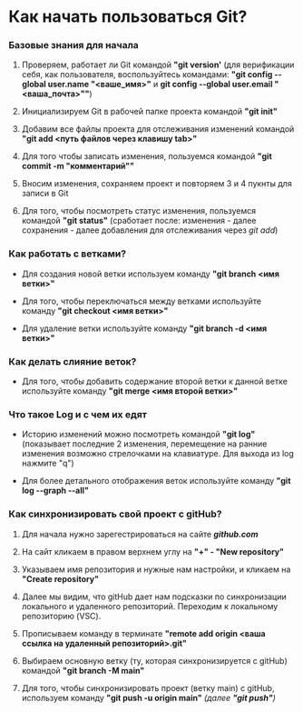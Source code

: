 # Как начать пользоваться Git?

### Базовые знания для начала

1. Проверяем, работает ли Git командой **"git version'** (для верификации себя, как пользователя, воспользуйтесь командами: **"git config --global user.name "<ваше_имя>"** и **git config --global user.email "<ваша_почта>""**)

2. Инициализируем Git в рабочей папке проекта командой **"git init"**

3. Добавим все файлы проекта для отслеживания изменений командой **"git add <путь файлов через клавишу tab>"**

4. Для того чтобы записать изменения, пользуемся командой **"git commit -m "комментарий""**

5. Вносим изменения, сохраняем проект и повторяем 3 и 4 пукнты для записи в Git

6. Для того, чтобы посмотреть статус изменения, пользуемся командой **"git status"** (сработает после: изменения - далее сохранения - далее добавления для отслеживания через *git add*)



### Как работать с ветками?

* Для создания новой ветки используем команду **"git branch <имя ветки>"**

* Для того, чтобы переключаться между ветками используйте команду **"git checkout <имя ветки>"**

* Для удаление ветки используйте команду **"git branch -d <имя ветки>"**



### Как делать слияние веток?

* Для того, чтобы добавить содержание второй ветки к данной ветке используйте команду **"git merge <имя второй ветки>"**



### Что такое Log и с чем их едят

* Историю изменений можно посмотреть командой **"git log"** (показывает последние 2 изменения, перемещение на ранние изменения возможно стрелочками на клавиатуре. Для выхода из log нажмите "q")

* Для более детального отображения веток используйте команду **"git log --graph --all"**



### Как синхронизировать свой проект с gitHub?

1. Для начала нужно зарегестрироваться на сайте ***github.com***

2. На сайт кликаем в правом верхнем углу на **"+" - "New repository"**

3. Указываем имя репозитория и нужные нам настройки, и кликаем на **"Create repository"**

4. Далее мы видим, что gitHub дает нам подсказки по синхронизации локального и удаленного репозиторий. Переходим к локальному репозиторию (VSC).

5. Прописываем команду в терминате **"remote add origin <ваша ссылка на удаленный репозиторий>.git"**

6. Выбираем основную ветку (ту, которая синхронизируется с gitHub) командой **"git branch -M main"**

7. Для того, чтобы синхронизировать проект (ветку main) с gitHub, используем команду **"git push -u origin main"** *(далее **"git push"**)*